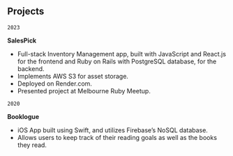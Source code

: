 ## Projects


`2023`

**SalesPick**

- Full-stack Inventory Management app, built with JavaScript and React.js for the frontend and Ruby on Rails with PostgreSQL database, for the backend.
- Implements AWS S3 for asset storage.
- Deployed on Render.com.
- Presented project at Melbourne Ruby Meetup.

`2020`

**Booklogue**

- iOS App built using Swift, and utilizes Firebase’s NoSQL database.
- Allows users to keep track of their reading goals as well as the books they read.
